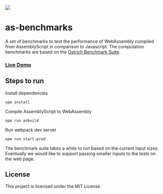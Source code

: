 ![](https://github.com/nischayv/as-benchmarks/workflows/CI/badge.svg)

# as-benchmarks

A set of benchmarks to test the performance of WebAssembly compiled from AssemblyScript
in comparison to Javascript. The computation benchmarks are based on the [Ostrich Benchmark Suite](https://github.com/Sable/Ostrich).

### [Live Demo](https://nischayv.github.io/computation/dist/index.html)

## Steps to run

Install dependencies

```
npm install
```

Compile AssemblyScript to WebAssembly

```
npm run asbuild
```

Run webpack dev server

```
npm run start:prod
```

The benchmark suite takes a while to run based on the current input sizes. Eventually we would like to support passing smaller inputs to the tests on the web page.

## License
This project is licensed under the MIT License.
